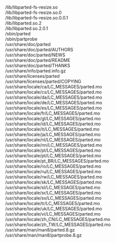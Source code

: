 /lib/libparted-fs-resize.so  
/lib/libparted-fs-resize.so.0  
/lib/libparted-fs-resize.so.0.0.1  
/lib/libparted.so.2  
/lib/libparted.so.2.0.1  
/sbin/parted  
/sbin/partprobe  
/usr/share/doc/parted  
/usr/share/doc/parted/AUTHORS  
/usr/share/doc/parted/NEWS  
/usr/share/doc/parted/README  
/usr/share/doc/parted/THANKS  
/usr/share/info/parted.info.gz  
/usr/share/licenses/parted  
/usr/share/licenses/parted/COPYING  
/usr/share/locale/ca/LC\_MESSAGES/parted.mo  
/usr/share/locale/cs/LC\_MESSAGES/parted.mo  
/usr/share/locale/da/LC\_MESSAGES/parted.mo  
/usr/share/locale/de/LC\_MESSAGES/parted.mo  
/usr/share/locale/es/LC\_MESSAGES/parted.mo  
/usr/share/locale/fr/LC\_MESSAGES/parted.mo  
/usr/share/locale/gl/LC\_MESSAGES/parted.mo  
/usr/share/locale/id/LC\_MESSAGES/parted.mo  
/usr/share/locale/it/LC\_MESSAGES/parted.mo  
/usr/share/locale/ja/LC\_MESSAGES/parted.mo  
/usr/share/locale/nl/LC\_MESSAGES/parted.mo  
/usr/share/locale/nn/LC\_MESSAGES/parted.mo  
/usr/share/locale/pl/LC\_MESSAGES/parted.mo  
/usr/share/locale/pt/LC\_MESSAGES/parted.mo  
/usr/share/locale/pt\_BR/LC\_MESSAGES/parted.mo  
/usr/share/locale/ro/LC\_MESSAGES/parted.mo  
/usr/share/locale/ru/LC\_MESSAGES/parted.mo  
/usr/share/locale/rw/LC\_MESSAGES/parted.mo  
/usr/share/locale/sk/LC\_MESSAGES/parted.mo  
/usr/share/locale/sl/LC\_MESSAGES/parted.mo  
/usr/share/locale/sr/LC\_MESSAGES/parted.mo  
/usr/share/locale/sv/LC\_MESSAGES/parted.mo  
/usr/share/locale/tr/LC\_MESSAGES/parted.mo  
/usr/share/locale/uk/LC\_MESSAGES/parted.mo  
/usr/share/locale/vi/LC\_MESSAGES/parted.mo  
/usr/share/locale/zh\_CN/LC\_MESSAGES/parted.mo  
/usr/share/locale/zh\_TW/LC\_MESSAGES/parted.mo  
/usr/share/man/man8/parted.8.gz  
/usr/share/man/man8/partprobe.8.gz  
